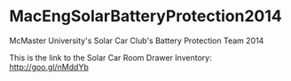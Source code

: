 MacEngSolarBatteryProtection2014
================================

McMaster University's Solar Car Club's Battery Protection Team 2014

This is the link to the Solar Car Room Drawer Inventory: http://goo.gl/nMddYb
